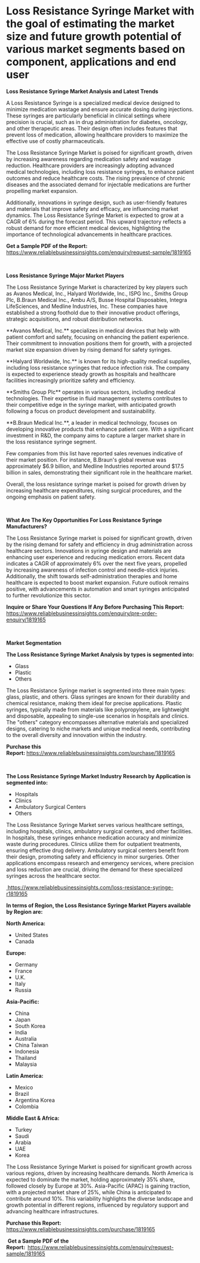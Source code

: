 <p><h1>Loss Resistance Syringe Market with the goal of estimating the market size and future growth potential of various market segments based on component, applications and end user</h1></p><p><strong>Loss Resistance Syringe Market Analysis and Latest Trends</strong></p>
<p><p>A Loss Resistance Syringe is a specialized medical device designed to minimize medication wastage and ensure accurate dosing during injections. These syringes are particularly beneficial in clinical settings where precision is crucial, such as in drug administration for diabetes, oncology, and other therapeutic areas. Their design often includes features that prevent loss of medication, allowing healthcare providers to maximize the effective use of costly pharmaceuticals.</p><p>The Loss Resistance Syringe Market is poised for significant growth, driven by increasing awareness regarding medication safety and wastage reduction. Healthcare providers are increasingly adopting advanced medical technologies, including loss resistance syringes, to enhance patient outcomes and reduce healthcare costs. The rising prevalence of chronic diseases and the associated demand for injectable medications are further propelling market expansion.</p><p>Additionally, innovations in syringe design, such as user-friendly features and materials that improve safety and efficacy, are influencing market dynamics. The Loss Resistance Syringe Market is expected to grow at a CAGR of 6% during the forecast period. This upward trajectory reflects a robust demand for more efficient medical devices, highlighting the importance of technological advancements in healthcare practices.</p></p>
<p><strong>Get a Sample PDF of the Report:&nbsp;</strong> <a href="https://www.reliablebusinessinsights.com/enquiry/request-sample/1819165?utm_campaign=57&utm_medium=2&utm_source=Github&utm_content=ia&utm_term=14042025&utm_id=loss-resistance-syringe">https://www.reliablebusinessinsights.com/enquiry/request-sample/1819165</a></p>
<p>&nbsp;</p>
<p><strong>Loss Resistance Syringe Major Market Players</strong></p>
<p><p>The Loss Resistance Syringe Market is characterized by key players such as Avanos Medical, Inc., Halyard Worldwide, Inc., ISPG Inc., Smiths Group Plc, B.Braun Medical Inc., Ambu A/S, Busse Hospital Disposables, Integra LifeSciences, and Medline Industries, Inc. These companies have established a strong foothold due to their innovative product offerings, strategic acquisitions, and robust distribution networks.</p><p>**Avanos Medical, Inc.** specializes in medical devices that help with patient comfort and safety, focusing on enhancing the patient experience. Their commitment to innovation positions them for growth, with a projected market size expansion driven by rising demand for safety syringes.</p><p>**Halyard Worldwide, Inc.** is known for its high-quality medical supplies, including loss resistance syringes that reduce infection risk. The company is expected to experience steady growth as hospitals and healthcare facilities increasingly prioritize safety and efficiency.</p><p>**Smiths Group Plc** operates in various sectors, including medical technologies. Their expertise in fluid management systems contributes to their competitive edge in the syringe market, with anticipated growth following a focus on product development and sustainability.</p><p>**B.Braun Medical Inc.**, a leader in medical technology, focuses on developing innovative products that enhance patient care. With a significant investment in R&D, the company aims to capture a larger market share in the loss resistance syringe segment.</p><p>Few companies from this list have reported sales revenues indicative of their market position. For instance, B.Braun's global revenue was approximately $6.9 billion, and Medline Industries reported around $17.5 billion in sales, demonstrating their significant role in the healthcare market.</p><p>Overall, the loss resistance syringe market is poised for growth driven by increasing healthcare expenditures, rising surgical procedures, and the ongoing emphasis on patient safety.</p></p>
<p>&nbsp;</p>
<p><strong>What Are The Key Opportunities For Loss Resistance Syringe Manufacturers?</strong></p>
<p><p>The Loss Resistance Syringe market is poised for significant growth, driven by the rising demand for safety and efficiency in drug administration across healthcare sectors. Innovations in syringe design and materials are enhancing user experience and reducing medication errors. Recent data indicates a CAGR of approximately 6% over the next five years, propelled by increasing awareness of infection control and needle-stick injuries. Additionally, the shift towards self-administration therapies and home healthcare is expected to boost market expansion. Future outlook remains positive, with advancements in automation and smart syringes anticipated to further revolutionize this sector.</p></p>
<p><strong>Inquire or Share Your Questions If Any Before Purchasing This Report:</strong> <a href="https://www.reliablebusinessinsights.com/enquiry/pre-order-enquiry/1819165?utm_campaign=57&utm_medium=2&utm_source=Github&utm_content=ia&utm_term=14042025&utm_id=loss-resistance-syringe">https://www.reliablebusinessinsights.com/enquiry/pre-order-enquiry/1819165</a></p>
<p>&nbsp;</p>
<p><strong>Market Segmentation</strong></p>
<p><strong>The Loss Resistance Syringe Market Analysis by types is segmented into:</strong></p>
<p><ul><li>Glass</li><li>Plastic</li><li>Others</li></ul></p>
<p><p>The Loss Resistance Syringe market is segmented into three main types: glass, plastic, and others. Glass syringes are known for their durability and chemical resistance, making them ideal for precise applications. Plastic syringes, typically made from materials like polypropylene, are lightweight and disposable, appealing to single-use scenarios in hospitals and clinics. The "others" category encompasses alternative materials and specialized designs, catering to niche markets and unique medical needs, contributing to the overall diversity and innovation within the industry.</p></p>
<p><strong>Purchase this Report:&nbsp;</strong><a href="https://www.reliablebusinessinsights.com/purchase/1819165?utm_campaign=57&utm_medium=2&utm_source=Github&utm_content=ia&utm_term=14042025&utm_id=loss-resistance-syringe">https://www.reliablebusinessinsights.com/purchase/1819165</a></p>
<p>&nbsp;</p>
<p><strong>The Loss Resistance Syringe Market Industry Research by Application is segmented into:</strong></p>
<p><ul><li>Hospitals</li><li>Clinics</li><li>Ambulatory Surgical Centers</li><li>Others</li></ul></p>
<p><p>The Loss Resistance Syringe Market serves various healthcare settings, including hospitals, clinics, ambulatory surgical centers, and other facilities. In hospitals, these syringes enhance medication accuracy and minimize waste during procedures. Clinics utilize them for outpatient treatments, ensuring effective drug delivery. Ambulatory surgical centers benefit from their design, promoting safety and efficiency in minor surgeries. Other applications encompass research and emergency services, where precision and loss reduction are crucial, driving the demand for these specialized syringes across the healthcare sector.</p></p>
<p><a href="https://www.reliablebusinessinsights.com/loss-resistance-syringe-r1819165?utm_campaign=57&utm_medium=2&utm_source=Github&utm_content=ia&utm_term=14042025&utm_id=loss-resistance-syringe">&nbsp;https://www.reliablebusinessinsights.com/loss-resistance-syringe-r1819165</a></p>
<p><strong>In terms of Region, the Loss Resistance Syringe Market Players available by Region are:</strong></p>
<p>
    <p> <strong> North America: </strong>
        <ul>
            <li>United States</li>
            <li>Canada</li>
        </ul>
        </p> 
    <p> <strong> Europe: </strong>
        <ul>
            <li>Germany</li>
            <li>France</li>
            <li>U.K.</li>
            <li>Italy</li>
            <li>Russia</li>
        </ul>
        </p> 
    <p> <strong> Asia-Pacific: </strong>
        <ul>
            <li>China</li>
            <li>Japan</li>
            <li>South Korea</li>
            <li>India</li>
            <li>Australia</li>
            <li>China Taiwan</li>
            <li>Indonesia</li>
            <li>Thailand</li>
            <li>Malaysia</li>
        </ul>
        </p> 
    <p> <strong> Latin America: </strong>
        <ul>
            <li>Mexico</li>
            <li>Brazil</li>
            <li>Argentina Korea</li>
            <li>Colombia</li>
        </ul>
        </p> 
    <p> <strong> Middle East & Africa: </strong>
        <ul>
            <li>Turkey</li>
            <li>Saudi</li>
            <li>Arabia</li>
            <li>UAE</li>
            <li>Korea</li>
        </ul>
    </p>
    </p>
<p><p>The Loss Resistance Syringe Market is poised for significant growth across various regions, driven by increasing healthcare demands. North America is expected to dominate the market, holding approximately 35% share, followed closely by Europe at 30%. Asia-Pacific (APAC) is gaining traction, with a projected market share of 25%, while China is anticipated to contribute around 10%. This variability highlights the diverse landscape and growth potential in different regions, influenced by regulatory support and advancing healthcare infrastructures.</p></p>
<p><strong>Purchase this Report: </strong><a href="https://www.reliablebusinessinsights.com/purchase/1819165?utm_campaign=57&utm_medium=2&utm_source=Github&utm_content=ia&utm_term=14042025&utm_id=loss-resistance-syringe">https://www.reliablebusinessinsights.com/purchase/1819165</a></p>
<p>&nbsp;<strong>Get a Sample PDF of the Report:&nbsp;&nbsp;</strong><a href="https://www.reliablebusinessinsights.com/enquiry/request-sample/1819165?utm_campaign=57&utm_medium=2&utm_source=Github&utm_content=ia&utm_term=14042025&utm_id=loss-resistance-syringe">https://www.reliablebusinessinsights.com/enquiry/request-sample/1819165</a></p>
<p><strong></strong></p>
<p><p></p><p></p><p></p></p>